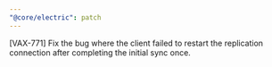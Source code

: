 ```yaml
---
"@core/electric": patch
---
```


[VAX-771] Fix the bug where the client failed to restart the replication connection after completing the initial sync once.
